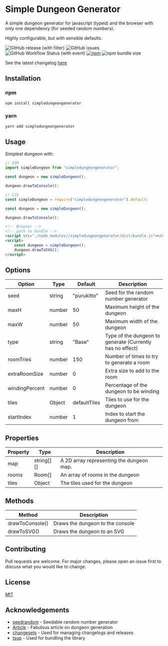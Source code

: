 # Simple Dungeon Generator

A simple dungeon generator for javascript (typed) and the browser with only one dependency (for seeded random numbers).

Highly configurable, but with sensible defaults.

![GitHub release (with filter)](https://img.shields.io/github/v/release/Purukitto/simpleDungeonGenerator) ![GitHub issues](https://img.shields.io/github/issues/purukitto/simpleDungeonGenerator) ![GitHub Workflow Status (with event)](https://img.shields.io/github/actions/workflow/status/purukitto/simpleDungeonGenerator/main.yml) [![npm](https://img.shields.io/npm/v/simpledungeongenerator)](https://www.npmjs.com/package/simpledungeongenerator) ![npm bundle size](https://img.shields.io/bundlephobia/min/simpledungeongenerator)

See the latest changelog [here](./CHANGELOG.md)

## Installation

### npm

```bash
npm install simpledungeongenerator
```

### yarn

```bash
yarn add simpledungeongenerator
```

## Usage

Simplest dungeon with:

```typescript
// ESM
import simpleDungeon from "simpledungeongenerator";

const dungeon = new simpleDungeon();

dungeon.drawToConsole();
```

```javascript
// CJS
const simpleDungeon = require("simpledungeongenerator").default;

const dungeon = new simpleDungeon();

dungeon.drawToConsole();
```

```html
<!-- Browser -->
<!-- path to bundle -->
<script src="./node_modules//simpledungeongenerator/dist/bundle.js"></script>
<script>
	const dungeon = simpleDungeon();
	dungeon.drawToSVG();
</script>
```

## Options

| Option         | Type   | Default      | Description                                               |
| -------------- | ------ | ------------ | --------------------------------------------------------- |
| seed           | string | "purukitto"  | Seed for the random number generator                      |
| maxH           | number | 50           | Maximum height of the dungeon                             |
| maxW           | number | 50           | Maximum width of the dungeon                              |
| type           | string | "Base"       | Type of the dungeon to generate (Currently has no effect) |
| roomTries      | number | 150          | Number of times to try to generate a room                 |
| extraRoomSize  | number | 0            | Extra size to add to the room                             |
| windingPercent | number | 0            | Percentage of the dungeon to be winding                   |
| tiles          | Object | defaultTiles | Tiles to use for the dungeon                              |
| startIndex     | number | 1            | Index to start the dungeon from                           |

## Properties

| Property | Type       | Description                              |
| -------- | ---------- | ---------------------------------------- |
| map      | string[][] | A 2D array representing the dungeon map. |
| rooms    | Room[]     | An array of rooms in the dungeon         |
| tiles    | Object     | The tiles used for the dungeon           |

## Methods

| Method          | Description                      |
| --------------- | -------------------------------- |
| drawToConsole() | Draws the dungeon to the console |
| drawToSVG()     | Draws the dungeon to an SVG      |

## Contributing

Pull requests are welcome. For major changes, please open an issue first to discuss what you would like to change.

## License

[MIT](./LICENSE.md)

## Acknowledgements

-   [seedrandom](https://github.com/davidbau/seedrandom) - Seedable random number generator
-   [Article](https://journal.stuffwithstuff.com/2014/12/21/rooms-and-mazes/) - Fabulous article on dungeon generation
-   [changesets](https://github.com/changesets/changesets/tree/main) - Used for managing changelogs and releases
-   [tsup](https://github.com/egoist/tsup) - Used for bundling the library
